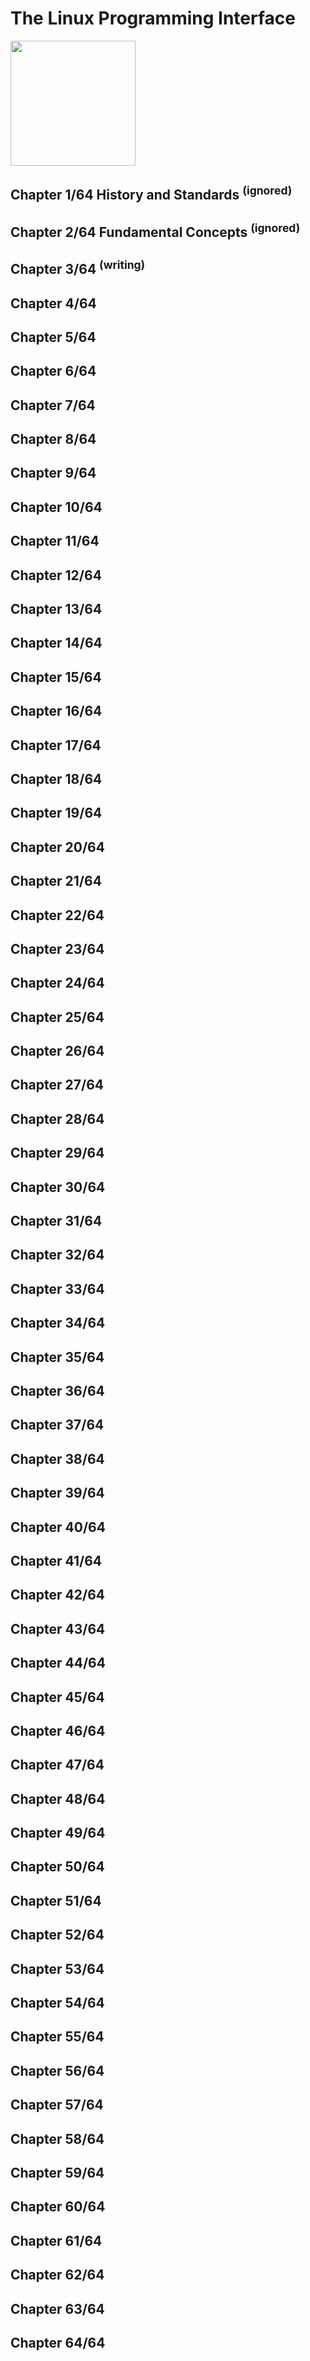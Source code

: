 # The Linux Programming Interface
<img src="../covers/9781593272203.jpg" width="200"/>

## Chapter 1/64 History and Standards <sup>(ignored)</sup>


## Chapter 2/64 Fundamental Concepts <sup>(ignored)</sup>


## Chapter 3/64 <sup>(writing)</sup>
## Chapter 4/64
## Chapter 5/64
## Chapter 6/64
## Chapter 7/64
## Chapter 8/64
## Chapter 9/64
## Chapter 10/64
## Chapter 11/64
## Chapter 12/64
## Chapter 13/64
## Chapter 14/64
## Chapter 15/64
## Chapter 16/64
## Chapter 17/64
## Chapter 18/64
## Chapter 19/64
## Chapter 20/64
## Chapter 21/64
## Chapter 22/64
## Chapter 23/64
## Chapter 24/64
## Chapter 25/64
## Chapter 26/64
## Chapter 27/64
## Chapter 28/64
## Chapter 29/64
## Chapter 30/64
## Chapter 31/64
## Chapter 32/64
## Chapter 33/64
## Chapter 34/64
## Chapter 35/64
## Chapter 36/64
## Chapter 37/64
## Chapter 38/64
## Chapter 39/64
## Chapter 40/64
## Chapter 41/64
## Chapter 42/64
## Chapter 43/64
## Chapter 44/64
## Chapter 45/64
## Chapter 46/64
## Chapter 47/64
## Chapter 48/64
## Chapter 49/64
## Chapter 50/64
## Chapter 51/64
## Chapter 52/64
## Chapter 53/64
## Chapter 54/64
## Chapter 55/64
## Chapter 56/64
## Chapter 57/64
## Chapter 58/64
## Chapter 59/64
## Chapter 60/64
## Chapter 61/64
## Chapter 62/64
## Chapter 63/64
## Chapter 64/64
